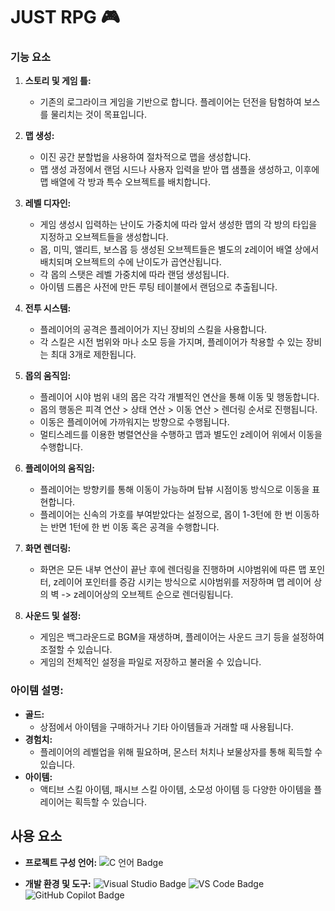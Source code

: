 # JUST RPG 🎮
### 기능 요소

1. **스토리 및 게임 틀:** 
   - 기존의 로그라이크 게임을 기반으로 합니다. 플레이어는 던전을 탐험하여 보스를 물리치는 것이 목표입니다.

2. **맵 생성:** 
   - 이진 공간 분할법을 사용하여 절차적으로 맵을 생성합니다. 
   - 맵 생성 과정에서 랜덤 시드나 사용자 입력을 받아 맵 샘플을 생성하고, 이후에 맵 배열에 각 방과 특수 오브젝트를 배치합니다.

3. **레벨 디자인:** 
   - 게임 생성시 입력하는 난이도 가중치에 따라 앞서 생성한 맵의 각 방의 타입을 지정하고 오브젝트들을 생성합니다. 
   - 몹, 미믹, 앨리트, 보스몹 등 생성된 오브젝트들은 별도의 z레이어 배열 상에서 배치되며 오브젝트의 수에 난이도가 곱연산됩니다. 
   - 각 몹의 스탯은 레벨 가중치에 따라 랜덤 생성됩니다. 
   - 아이템 드롭은 사전에 만든 루팅 테이블에서 랜덤으로 추출됩니다.

4. **전투 시스템:** 
   - 플레이어의 공격은 플레이어가 지닌 장비의 스킬을 사용합니다. 
   - 각 스킬은 시전 범위와 마나 소모 등을 가지며, 플레이어가 착용할 수 있는 장비는 최대 3개로 제한됩니다.

5. **몹의 움직임:** 
   - 플레이어 시야 범위 내의 몹은 각각 개별적인 연산을 통해 이동 및 행동합니다. 
   - 몹의 행동은 피격 연산 > 상태 연산 > 이동 연산 > 렌더링 순서로 진행됩니다. 
   - 이동은 플레이어에 가까워지는 방향으로 수행됩니다. 
   - 멀티스레드를 이용한 병렬연산을 수행하고 맵과 별도인 z레이어 위에서 이동을 수행합니다.

6. **플레이어의 움직임:** 
   - 플레이어는 방향키를 통해 이동이 가능하며 탑뷰 시점이동 방식으로 이동을 표현합니다. 
   - 플레이어는 신속의 가호를 부여받았다는 설정으로, 몹이 1-3턴에 한 번 이동하는 반면 1턴에 한 번 이동 혹은 공격을 수행합니다.

7. **화면 렌더링:** 
   - 화면은 모든 내부 연산이 끝난 후에 렌더링을 진행하며 시야범위에 따른 맵 포인터, z레이어 포인터를 증감 시키는 방식으로 시야범위를 저장하며 맵 레이어 상의 벽 -> z레이어상의 오브젝트 순으로 렌더링됩니다.

8. **사운드 및 설정:** 
   - 게임은 백그라운드로 BGM을 재생하며, 플레이어는 사운드 크기 등을 설정하여 조절할 수 있습니다. 
   - 게임의 전체적인 설정을 파일로 저장하고 불러올 수 있습니다.

### 아이템 설명:
- **골드:** 
  - 상점에서 아이템을 구매하거나 기타 아이템들과 거래할 때 사용됩니다.
- **경험치:** 
  - 플레이어의 레벨업을 위해 필요하며, 몬스터 처치나 보물상자를 통해 획득할 수 있습니다.
- **아이템:** 
  - 액티브 스킬 아이템, 패시브 스킬 아이템, 소모성 아이템 등 다양한 아이템을 플레이어는 획득할 수 있습니다.

## 사용 요소

- **프로젝트 구성 언어:**
  ![C 언어 Badge](https://img.shields.io/badge/language-C-blue)

- **개발 환경 및 도구:**
  ![Visual Studio Badge](https://img.shields.io/badge/IDE-Visual%20Studio-purple)
  ![VS Code Badge](https://img.shields.io/badge/IDE-VS%20Code-blueviolet)
  ![GitHub Copilot Badge](https://img.shields.io/badge/Tool-GitHub%20Copilot-informational)
